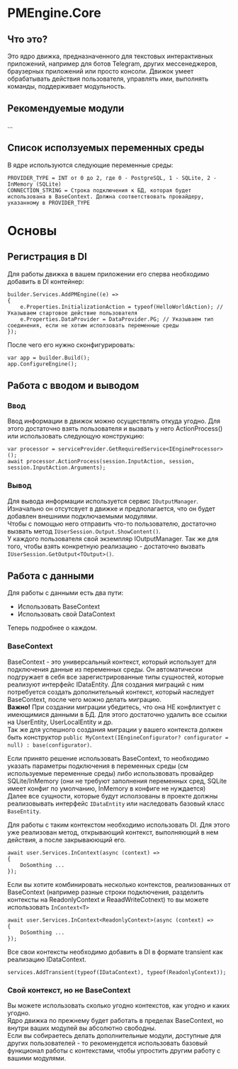 # PMEngine.Core



## Что это?

Это ядро движка, предназначенного для текстовых интерактивных приложений, например для ботов Telegram, других мессенеджеров, браузерных приложений или просто консоли.
Движок умеет обрабатывать действия пользователя, управлять ими, выполнять команды, поддерживает модульность.

## Рекомендуемые модули

...

## Список исползуемых переменных среды

В ядре используются следующие переменные среды:
```
PROVIDER_TYPE = INT от 0 до 2, где 0 - PostgreSQL, 1 - SQLite, 2 - InMemory (SQLite)
CONNECTION_STRING = Строка подключения к БД, которая будет использована в BaseContext. Должна соответствовать провайдеру, указанному в PROVIDER_TYPE
```

# Основы

## Регистрация в DI

Для работы движка в вашем приложении его сперва необходимо добавить в DI контейнер:

```
builder.Services.AddPMEngine((e) =>
{
    e.Properties.InitializationAction = typeof(HelloWorldAction); // Указываем стартовое действие пользователя
    e.Properties.DataProvider = DataProvider.PG; // Указываем тип соединения, если не хотим исползовать переменные среды
});
```

После чего его нужно сконфигурировать:
```
var app = builder.Build();
app.ConfigureEngine();
```

## Работа с вводом и выводом

### Ввод

Ввод информации в движок можно осуществлять откуда угодно. Для этого достаточно взять пользователя и вызвать у него ActionProcess() или использовать следующую конструкцию:  
```
var processor = serviceProvider.GetRequiredService<IEngineProcessor>();
await processor.ActionProcess(session.InputAction, session, session.InputAction.Arguments);
```

### Вывод

Для вывода информации используется сервис ``IOutputManager``. Изначально он отсутсвует в движке и предполагается, что он будет добавлен внешними подключаемыми модулями.  
Чтобы с помощью него отправить что-то пользователю, достаточно вызвать метод ``IUserSession.Output.ShowContent()``.  
У каждого пользователя свой экземпляр IOutputManager. Так же для того, чтобы взять конкретную реализацию - достаточно вызвать ``IUserSession.GetOutput<TOutput>()``.  

## Работа с данными

Для работы с данными есть два пути:  

* Использовать BaseContext  
* Использовать свой DataContext  

Теперь подробнее о каждом.  

### BaseContext

BaseContext - это универсальный контекст, который использует для подключения данные из переменных среды. Он автоматически подгружает в себя все зарегистрированные типы сущностей, которые реализуют интерфейс IDataEntity. Для создания миграций с ним потребуется создать дополнительный контекст, который наследует BaseContext, после чего можно делать миграцию.  
**Важно!** При создании миграции убедитесь, что она НЕ конфликтует с имеющимися данными в БД. Для этого достаточно удалить все ссылки на UserEntity, UserLocalEntity и др.  
Так же для успешного создания миграции у вашего контекста должен быть конструктор ``public MyContext(IEngineConfigurator? configurator = null) : base(configurator)``.  

Если принято решение использовать BaseContext, то необходимо указать параметры подключения в переменных среды (см используемые переменные среды) либо использвовать провайдер SQLite/InMemory (они не требуют заполнения переменных сред, SQLite имеет конфиг по умолчанию, InMemory в конфиге не нуждается)  
Далее все сущности, которые будут исползованы в проекте должны реализовывать интерфейс ``IDataEntity`` или наследовать базовый класс ``BaseEntity``.  

Для работы с таким контекстом необходимо использовать DI. Для этого уже реализован метод, открывающий контекст, выполняющий в нем действия, а после закрываюющий его.  
```
await user.Services.InContext(async (context) => 
{
	DoSomthing ...
});
```

Если вы хотите комбинировать несколько контекстов, реализованных от BaseContext (например разные строки подключения, разделить контексты на ReadonlyContext и ReaadWriteCotnext) то вы можете использовать ``InContext<T>``  
```
await user.Services.InContext<ReadonlyContext>(async (context) => 
{
	DoSomthing ...
});
```

Все свои контексты необходимо добавить в DI в формате transient как реализацию IDataContext.  
```
services.AddTransient(typeof(IDataContext), typeof(ReadonlyContext));
```

### Свой контекст, но не BaseContext

Вы можете использовать сколько угодно контекстов, как угодно и каких угодно.  
Ядро движка по прежнему будет работать в пределах BaseContext, но внутри ваших модулей вы абсолютно свободны.  
Если вы собираетесь делать дополнительные модули, доступные для других пользователей - то рекоменудется использовать базовый функционал работы с контекстами, чтобы упростить другим работу с вашими модулями.  
